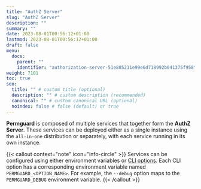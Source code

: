 ```yaml
---
title: "AuthZ Server"
slug: "AuthZ Server"
description: ""
summary: ""
date: 2023-08-01T00:56:12+01:00
lastmod: 2023-08-01T00:56:12+01:00
draft: false
menu:
  docs:
    parent: ""
    identifier: "authorization-server-51e885211e99e6d718992b041375f958"
weight: 7101
toc: true
seo:
  title: "" # custom title (optional)
  description: "" # custom description (recommended)
  canonical: "" # custom canonical URL (optional)
  noindex: false # false (default) or true
---
```


**Permguard** is composed of multiple services that together form the **AuthZ Server**. These services can be deployed either as a single instance using the `all-in-one` distribution or separately, with each service running in its own instance.

{{< callout context="note" icon="info-circle" >}}
Services can be configured using either environment variables or [CLI options](/docs/0.1.x/devops/authz-server/configuration-options/). Each CLI option has a corresponding environment variable named `PERMGUARD_<OPTION_NAME>`. For example, the `--debug` option maps to the `PERMGUARD_DEBUG` environment variable.
{{< /callout >}}
